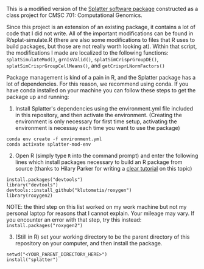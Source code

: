 This is a modified version of the [Splatter software package](https://github.com/Oshlack/splatter) constructed as a class project for CMSC 701: Computational Genomics.

Since this project is an extension of an existing package, it contains a lot of code that I did not write. All of the important modifications can be found in R/splat-simulate.R (there are also some modifications to files that R uses to build packages, but those are not really worth looking at). Within that script, the modifications I made are localized to the following functions: `splatSimulateMod()`, `grnIsValid()`, `splatSimCrisprGroupDE()`, `splatSimCrisprGroupCellMeans()`, and `getCrisprLNormFactors()`

Package management is kind of a pain in R, and the Splatter package has a lot of dependencies. For this reason, we recommend using conda. If you have conda installed on your machine you can follow these steps to get the package up and running:

1. Install Splatter's dependencies using the environment.yml file included in this repository, and then activate the environment. (Creating the environment is only necessary for first time setup, activating the environment is necessay each time you want to use the package)

```
conda env create -f environment.yml
conda activate splatter-mod-env
```

2. Open R (simply type `R` into the command prompt) and enter the following lines which install packages necessary to build an R package from source (thanks to Hilary Parker for writing a [clear tutorial](https://hilaryparker.com/2014/04/29/writing-an-r-package-from-scratch/) on this topic) 

```
install.packages("devtools")
library("devtools")
devtools::install_github("klutometis/roxygen")
library(roxygen2) 
```
 
NOTE: the third step on this list worked on my work machine but not my personal laptop for reasons that I cannot explain. Your mileage may vary. If you encounter an error with that step, try this instead: `install.packages("roxygen2")`

3. (Still in R) set your working directory to be the parent directory of this repository on your computer, and then install the package.

```
setwd("<YOUR_PARENT_DIRECTORY_HERE>")
install("splatter")
```
